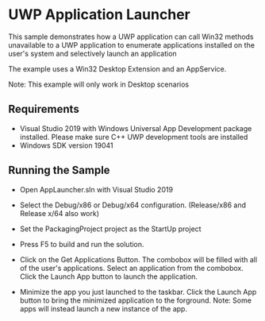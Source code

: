 # UWP Application Launcher

This sample demonstrates how a UWP application can call Win32 methods unavailable to a UWP application to enumerate applications installed on the user's system and selectively launch an application

The example uses a Win32 Desktop Extension and an AppService.

Note: This example will only work in Desktop scenarios

## Requirements

* Visual Studio 2019 with Windows Universal App Development package installed. Please make sure C++ UWP development tools are installed
* Windows SDK version 19041

## Running the Sample

* Open AppLauncher.sln with Visual Studio 2019

* Select the Debug/x86 or Debug/x64 configuration. (Release/x86 and Release x/64 also work)

* Set the PackagingProject project as the StartUp project

* Press F5 to build and run the solution. 

* Click on the Get Applications Button. The combobox will be filled with all of the user's applications. Select an application from the combobox. Click the Launch App button to launch the application.

* Minimize the app you just launched to the taskbar. Click the Launch App button to bring the minimized application to the forground. Note: Some apps will instead launch a new instance of the app.



